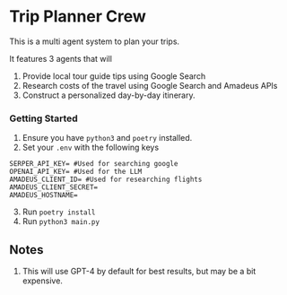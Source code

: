 # Trip Planner Crew

This is a multi agent system to plan your trips.

It features 3 agents that will

1. Provide local tour guide tips using Google Search
2. Research costs of the travel using Google Search and Amadeus APIs
3. Construct a personalized day-by-day itinerary.

### Getting Started

1. Ensure you have `python3` and `poetry` installed.
2. Set your `.env` with the following keys

```
SERPER_API_KEY= #Used for searching google
OPENAI_API_KEY= #Used for the LLM
AMADEUS_CLIENT_ID= #Used for researching flights
AMADEUS_CLIENT_SECRET=
AMADEUS_HOSTNAME=
```

3. Run `poetry install`
4. Run `python3 main.py`

## Notes

1. This will use GPT-4 by default for best results, but may be a bit expensive.
